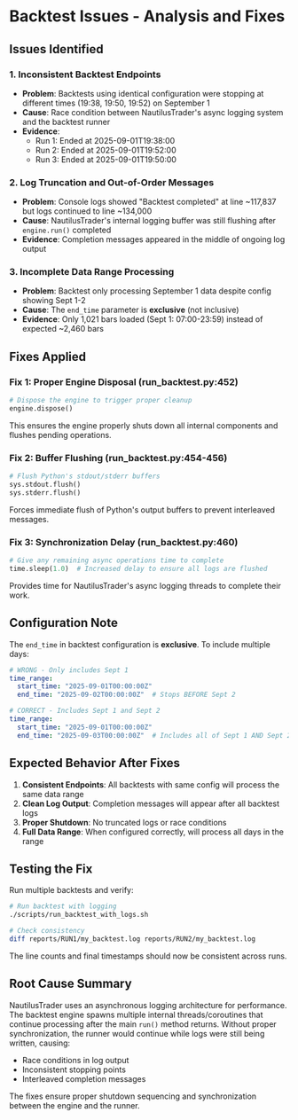 # Backtest Issues - Analysis and Fixes

## Issues Identified

### 1. **Inconsistent Backtest Endpoints**
- **Problem**: Backtests using identical configuration were stopping at different times (19:38, 19:50, 19:52) on September 1
- **Cause**: Race condition between NautilusTrader's async logging system and the backtest runner
- **Evidence**:
  - Run 1: Ended at 2025-09-01T19:38:00
  - Run 2: Ended at 2025-09-01T19:52:00
  - Run 3: Ended at 2025-09-01T19:50:00

### 2. **Log Truncation and Out-of-Order Messages**
- **Problem**: Console logs showed "Backtest completed" at line ~117,837 but logs continued to line ~134,000
- **Cause**: NautilusTrader's internal logging buffer was still flushing after `engine.run()` completed
- **Evidence**: Completion messages appeared in the middle of ongoing log output

### 3. **Incomplete Data Range Processing**
- **Problem**: Backtest only processing September 1 data despite config showing Sept 1-2
- **Cause**: The `end_time` parameter is **exclusive** (not inclusive)
- **Evidence**: Only 1,021 bars loaded (Sept 1: 07:00-23:59) instead of expected ~2,460 bars

## Fixes Applied

### Fix 1: Proper Engine Disposal (run_backtest.py:452)
```python
# Dispose the engine to trigger proper cleanup
engine.dispose()
```
This ensures the engine properly shuts down all internal components and flushes pending operations.

### Fix 2: Buffer Flushing (run_backtest.py:454-456)
```python
# Flush Python's stdout/stderr buffers
sys.stdout.flush()
sys.stderr.flush()
```
Forces immediate flush of Python's output buffers to prevent interleaved messages.

### Fix 3: Synchronization Delay (run_backtest.py:460)
```python
# Give any remaining async operations time to complete
time.sleep(1.0)  # Increased delay to ensure all logs are flushed
```
Provides time for NautilusTrader's async logging threads to complete their work.

## Configuration Note

The `end_time` in backtest configuration is **exclusive**. To include multiple days:

```yaml
# WRONG - Only includes Sept 1
time_range:
  start_time: "2025-09-01T00:00:00Z"
  end_time: "2025-09-02T00:00:00Z"  # Stops BEFORE Sept 2

# CORRECT - Includes Sept 1 and Sept 2
time_range:
  start_time: "2025-09-01T00:00:00Z"
  end_time: "2025-09-03T00:00:00Z"  # Includes all of Sept 1 AND Sept 2
```

## Expected Behavior After Fixes

1. **Consistent Endpoints**: All backtests with same config will process the same data range
2. **Clean Log Output**: Completion messages will appear after all backtest logs
3. **Proper Shutdown**: No truncated logs or race conditions
4. **Full Data Range**: When configured correctly, will process all days in the range

## Testing the Fix

Run multiple backtests and verify:
```bash
# Run backtest with logging
./scripts/run_backtest_with_logs.sh

# Check consistency
diff reports/RUN1/my_backtest.log reports/RUN2/my_backtest.log
```

The line counts and final timestamps should now be consistent across runs.

## Root Cause Summary

NautilusTrader uses an asynchronous logging architecture for performance. The backtest engine spawns multiple internal threads/coroutines that continue processing after the main `run()` method returns. Without proper synchronization, the runner would continue while logs were still being written, causing:
- Race conditions in log output
- Inconsistent stopping points
- Interleaved completion messages

The fixes ensure proper shutdown sequencing and synchronization between the engine and the runner.